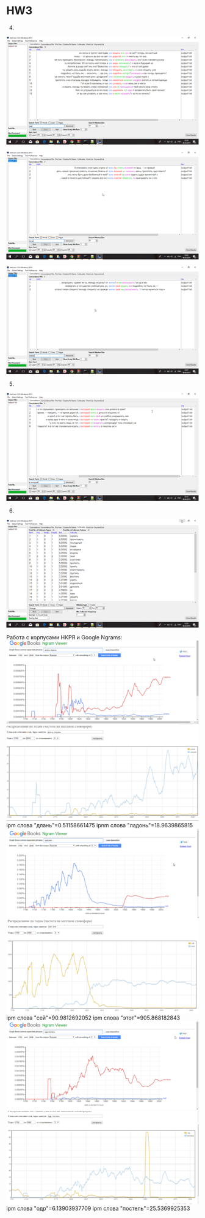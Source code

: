 # HW3

4)
![](got1.png)

![](got2.png)

![](got3.png)

5)
![](hush.png)

6)
![](kiss.png)

Работа с корпусами НКРЯ и Google Ngrams:
![](fak1.png)
![](kl1.PNG)
ipm слова "длань"=0.51158661475
ipnm слова "ладонь"=18.9639865815
![](fak2.png)
![](kl2.PNG)
ipm слова "сей"=90.9812692052
ipm слова "этот"=905.868182843
![](fak3.png)
![](kl3.PNG)
ipm слова "одр"=6.13903937709
ipm слова "постель"=25.5369925353
